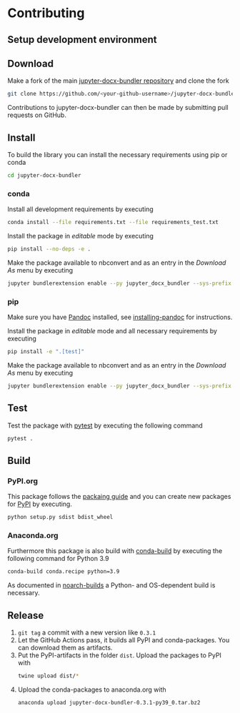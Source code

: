 # Contributing

## Setup development environment

## Download

Make a fork of the main [jupyter-docx-bundler repository](https://github.com/m-rossi/jupyter-docx-bundler) and clone the fork

```sh
git clone https://github.com/<your-github-username>/jupyter-docx-bundler
```

Contributions to jupyter-docx-bundler can then be made by submitting pull requests on GitHub.

## Install

To build the library you can install the necessary requirements using
pip or conda

```sh
cd jupyter-docx-bundler
```

### conda

Install all development requirements by executing

```sh
conda install --file requirements.txt --file requirements_test.txt
```

Install the package in _editable_ mode by executing

```sh
pip install --no-deps -e .
```

Make the package available to nbconvert and as an entry in the _Download As_ menu by executing

```sh
jupyter bundlerextension enable --py jupyter_docx_bundler --sys-prefix
```

### pip

Make sure you have [Pandoc](https://pandoc.org) installed, see [installing-pandoc](https://github.com/bebraw/pypandoc#installing-pandoc) for instructions.

Install the package in _editable_ mode and all necessary requirements by executing

```sh
pip install -e ".[test]"
```

Make the package available to nbconvert and as an entry in the _Download As_ menu by executing

```sh
jupyter bundlerextension enable --py jupyter_docx_bundler --sys-prefix
```

## Test

Test the package with [pytest](https://docs.pytest.org/en/latest/) by executing the following command

```sh
pytest .
```

## Build

### PyPI.org

This package follows the [packaing guide](https://packaging.python.org/tutorials/packaging-projects/) and you can create new packages for [PyPI](https://pypi.org/) by executing.

```sh
python setup.py sdist bdist_wheel
```

### Anaconda.org

Furthermore this package is also build with [conda-build](https://github.com/conda/conda-build) by executing the following command for Python 3.9

```sh
conda-build conda.recipe python=3.9
```

As documented in [noarch-builds](https://conda-forge.org/docs/maintainer/knowledge_base.html#noarch-builds) a Python- and OS-dependent build is necessary.

## Release

1. `git tag` a commit with a new version like `0.3.1`
2. Let the GitHub Actions pass, it builds all PyPI and conda-packages. You can download them as artifacts.
3. Put the PyPI-artifacts in the folder `dist`. Upload the packages to PyPI with
   ```sh
   twine upload dist/*
   ```
4. Upload the conda-packages to anaconda.org with
   ```sh
   anaconda upload jupyter-docx-bundler-0.3.1-py39_0.tar.bz2
   ```
